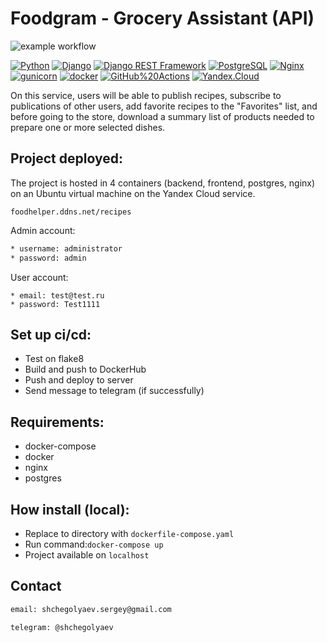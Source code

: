 # Foodgram - Grocery Assistant (API)
![example workflow](https://github.com/Shchegolyaev/foodgram-project-react/actions/workflows/main.yml/badge.svg)

[![Python](https://img.shields.io/badge/-Python-464646?style=flat-square&logo=Python)](https://www.python.org/)
[![Django](https://img.shields.io/badge/-Django-464646?style=flat-square&logo=Django)](https://www.djangoproject.com/)
[![Django REST Framework](https://img.shields.io/badge/-Django%20REST%20Framework-464646?style=flat-square&logo=Django%20REST%20Framework)](https://www.django-rest-framework.org/)
[![PostgreSQL](https://img.shields.io/badge/-PostgreSQL-464646?style=flat-square&logo=PostgreSQL)](https://www.postgresql.org/)
[![Nginx](https://img.shields.io/badge/-NGINX-464646?style=flat-square&logo=NGINX)](https://nginx.org/ru/)
[![gunicorn](https://img.shields.io/badge/-gunicorn-464646?style=flat-square&logo=gunicorn)](https://gunicorn.org/)
[![docker](https://img.shields.io/badge/-Docker-464646?style=flat-square&logo=docker)](https://www.docker.com/)
[![GitHub%20Actions](https://img.shields.io/badge/-GitHub%20Actions-464646?style=flat-square&logo=GitHub%20actions)](https://github.com/features/actions)
[![Yandex.Cloud](https://img.shields.io/badge/-Yandex.Cloud-464646?style=flat-square&logo=Yandex.Cloud)](https://cloud.yandex.ru/)

On this service, users will be able to publish recipes, subscribe to publications of other users, add favorite recipes to the "Favorites" list, and before going to the store, download a summary list of products needed to prepare one or more selected dishes.

## Project deployed:
The project is hosted in 4 containers (backend, frontend, postgres, nginx) on 
an Ubuntu virtual machine on the Yandex Cloud service.

```foodhelper.ddns.net/recipes```

Admin account:
```sh
* username: administrator
* password: admin
```

User account:
```
* email: test@test.ru
* password: Test1111
```

## Set up ci/cd:
* Test on flake8
* Build and push to DockerHub
* Push and deploy to server
* Send message to telegram (if successfully)


## Requirements:
* docker-compose
* docker
* nginx
* postgres

## How install (local):

* Replace to directory with ```dockerfile-compose.yaml```
* Run command:```docker-compose up```
* Project available on ```localhost```





## Contact
```sh
email: shchegolyaev.sergey@gmail.com

telegram: @shchegolyaev
```